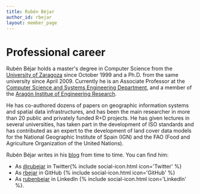 ```yaml
---
title: Rubén Béjar
author_id: rbejar
layout: member_page
---
```


# Professional career

Rubén Béjar holds a master's degree in Computer Science from the [University of Zaragoza](https://www.unizar.es/university-zaragoza) since October 1999 and a Ph.D. from the same university since April 2009. Currently he is an Associate Professor at the [Computer Science and Systems Engineering Department](https://diis.unizar.es/), and a member of the [Aragón Institue of Engineering Research](http://www.i3a.es/en).

He has co-authored dozens of papers on geographic information systems and spatial data infrastructures, and has been the main researcher in more than 20 public and privately funded R+D projects. He has given lectures in several universities, has taken part in the development of ISO standards and has contributed as an expert to the development of land cover data models for the National Geographic Institute of Spain (IGN) and the FAO (Food and Agriculture Organization of the United Nations).

Rubén Béjar writes in his [blog](http://www.rubenbejar.com) from time to time. You can find him:

- As [@rubejar](https://twitter.com/rubejar) in Twitter{% include social-icon.html icon='Twitter' %}
- As [rbejar](https://github.com/rbejar) in GitHub {% include social-icon.html icon='GitHub' %}
- As [rubenbejar](https://www.linkedin.com/in/rubenbejar/) in LinkedIn {% include social-icon.html icon='LinkedIn' %}.

